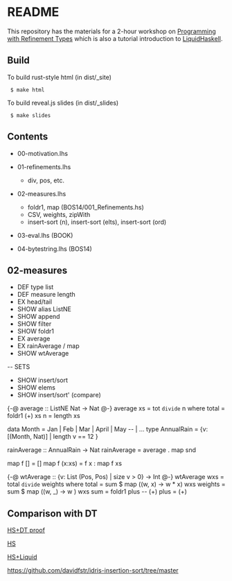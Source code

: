 README
======

This repository has the materials for a 2-hour workshop on
[Programming with Refinement Types](http://www.refinement-types.org)
which is also a tutorial introduction to [LiquidHaskell](https://github.com/ucsd-progsys/liquidhaskell).

Build
-----

To build rust-style html (in dist/_site)

     $ make html

To build reveal.js slides (in dist/_slides)

     $ make slides

Contents
--------

+ 00-motivation.lhs

+ 01-refinements.lhs
    + div, pos, etc.

+ 02-measures.lhs
    - foldr1, map  (BOS14/001_Refinements.hs)
    - CSV, weights, zipWith
    - insert-sort (n), insert-sort (elts), insert-sort (ord)
    
- 03-eval.lhs (BOOK)

- 04-bytestring.lhs (BOS14)


02-measures
-----------

+ DEF  type    list
+ DEF  measure length
+ EX   head/tail 
+ SHOW alias ListNE
+ SHOW append
+ SHOW filter
+ SHOW foldr1
+ EX   average
+ EX   rainAverage / map
+ SHOW wtAverage

-- SETS

+ SHOW insert/sort
+ SHOW elems
+ SHOW insert/sort' (compare)

{-@ average   :: ListNE Nat -> Nat @-}
average xs    = tot `divide` n
  where
    total     = foldr1 (+) xs
    n         = length xs


data Month = Jan | Feb | Mar | April | May  -- | ...
type AnnualRain = {v: [(Month, Nat)] | length v == 12 }

rainAverage :: AnnualRain -> Nat
rainAverage = average . map snd

map f []     = []
map f (x:xs) = f x : map f xs


{-@ wtAverage :: {v: List (Pos, Pos) | size v > 0} -> Int @-}
wtAverage wxs = total `divide` weights
  where
    total     = sum $ map (\(w, x) -> w * x) wxs
    weights   = sum $ map (\(w, _) -> w    ) wxs
    sum       = foldr1 plus -- (+)
    plus      = (+)


Comparison with DT
------------------

[HS+DT proof](https://github.com/jstolarek/dep-typed-wbl-heaps-hs/blob/master/src/TwoPassMerge/CombinedProofs.hs#L68)

[HS](https://github.com/jstolarek/dep-typed-wbl-heaps-hs/blob/master/src/TwoPassMerge/NoProofs.hs#L96)

[HS+Liquid](https://github.com/ucsd-progsys/liquidhaskell/blob/master/tests/pos/WBL.hs#L129)


https://github.com/davidfstr/idris-insertion-sort/tree/master
